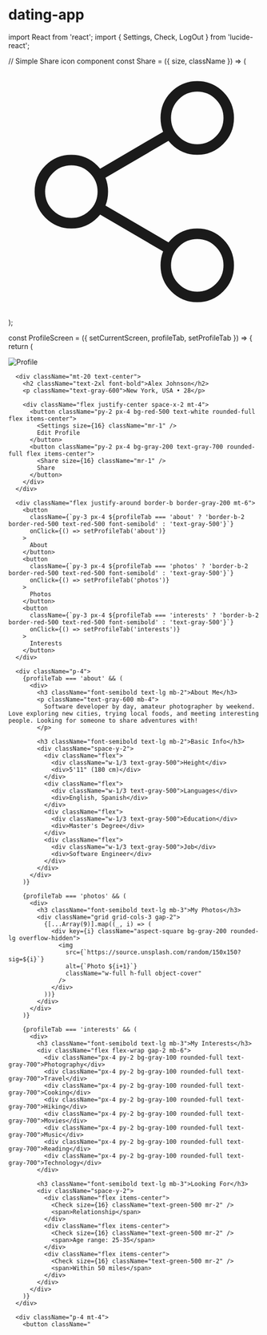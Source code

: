 # dating-app
import React from 'react';
import { Settings, Check, LogOut } from 'lucide-react';

// Simple Share icon component
const Share = ({ size, className }) => (
  <svg xmlns="http://www.w3.org/2000/svg" width={size} height={size} viewBox="0 0 24 24" fill="none" stroke="currentColor" strokeWidth="2" strokeLinecap="round" strokeLinejoin="round" className={className}>
    <circle cx="18" cy="5" r="3"></circle>
    <circle cx="6" cy="12" r="3"></circle>
    <circle cx="18" cy="19" r="3"></circle>
    <line x1="8.59" y1="13.51" x2="15.42" y2="17.49"></line>
    <line x1="15.41" y1="6.51" x2="8.59" y2="10.49"></line>
  </svg>
);

const ProfileScreen = ({ setCurrentScreen, profileTab, setProfileTab }) => {
  return (
    <div className="pb-4">
      <div className="h-48 bg-gradient-to-r from-red-500 to-pink-500 relative">
        <div className="absolute -bottom-16 left-1/2 transform -translate-x-1/2">
          <div className="w-32 h-32 rounded-full border-4 border-white overflow-hidden bg-gray-300">
            <img src="https://source.unsplash.com/random/200x200/?portrait" alt="Profile" className="w-full h-full object-cover" />
          </div>
        </div>
      </div>
      
      <div className="mt-20 text-center">
        <h2 className="text-2xl font-bold">Alex Johnson</h2>
        <p className="text-gray-600">New York, USA • 28</p>
        
        <div className="flex justify-center space-x-2 mt-4">
          <button className="py-2 px-4 bg-red-500 text-white rounded-full flex items-center">
            <Settings size={16} className="mr-1" />
            Edit Profile
          </button>
          <button className="py-2 px-4 bg-gray-200 text-gray-700 rounded-full flex items-center">
            <Share size={16} className="mr-1" />
            Share
          </button>
        </div>
      </div>
      
      <div className="flex justify-around border-b border-gray-200 mt-6">
        <button 
          className={`py-3 px-4 ${profileTab === 'about' ? 'border-b-2 border-red-500 text-red-500 font-semibold' : 'text-gray-500'}`}
          onClick={() => setProfileTab('about')}
        >
          About
        </button>
        <button 
          className={`py-3 px-4 ${profileTab === 'photos' ? 'border-b-2 border-red-500 text-red-500 font-semibold' : 'text-gray-500'}`}
          onClick={() => setProfileTab('photos')}
        >
          Photos
        </button>
        <button 
          className={`py-3 px-4 ${profileTab === 'interests' ? 'border-b-2 border-red-500 text-red-500 font-semibold' : 'text-gray-500'}`}
          onClick={() => setProfileTab('interests')}
        >
          Interests
        </button>
      </div>
      
      <div className="p-4">
        {profileTab === 'about' && (
          <div>
            <h3 className="font-semibold text-lg mb-2">About Me</h3>
            <p className="text-gray-600 mb-4">
              Software developer by day, amateur photographer by weekend. Love exploring new cities, trying local foods, and meeting interesting people. Looking for someone to share adventures with!
            </p>
            
            <h3 className="font-semibold text-lg mb-2">Basic Info</h3>
            <div className="space-y-2">
              <div className="flex">
                <div className="w-1/3 text-gray-500">Height</div>
                <div>5'11" (180 cm)</div>
              </div>
              <div className="flex">
                <div className="w-1/3 text-gray-500">Languages</div>
                <div>English, Spanish</div>
              </div>
              <div className="flex">
                <div className="w-1/3 text-gray-500">Education</div>
                <div>Master's Degree</div>
              </div>
              <div className="flex">
                <div className="w-1/3 text-gray-500">Job</div>
                <div>Software Engineer</div>
              </div>
            </div>
          </div>
        )}
        
        {profileTab === 'photos' && (
          <div>
            <h3 className="font-semibold text-lg mb-3">My Photos</h3>
            <div className="grid grid-cols-3 gap-2">
              {[...Array(9)].map((_, i) => (
                <div key={i} className="aspect-square bg-gray-200 rounded-lg overflow-hidden">
                  <img 
                    src={`https://source.unsplash.com/random/150x150?sig=${i}`} 
                    alt={`Photo ${i+1}`} 
                    className="w-full h-full object-cover" 
                  />
                </div>
              ))}
            </div>
          </div>
        )}
        
        {profileTab === 'interests' && (
          <div>
            <h3 className="font-semibold text-lg mb-3">My Interests</h3>
            <div className="flex flex-wrap gap-2 mb-6">
              <div className="px-4 py-2 bg-gray-100 rounded-full text-gray-700">Photography</div>
              <div className="px-4 py-2 bg-gray-100 rounded-full text-gray-700">Travel</div>
              <div className="px-4 py-2 bg-gray-100 rounded-full text-gray-700">Cooking</div>
              <div className="px-4 py-2 bg-gray-100 rounded-full text-gray-700">Hiking</div>
              <div className="px-4 py-2 bg-gray-100 rounded-full text-gray-700">Movies</div>
              <div className="px-4 py-2 bg-gray-100 rounded-full text-gray-700">Music</div>
              <div className="px-4 py-2 bg-gray-100 rounded-full text-gray-700">Reading</div>
              <div className="px-4 py-2 bg-gray-100 rounded-full text-gray-700">Technology</div>
            </div>
            
            <h3 className="font-semibold text-lg mb-3">Looking For</h3>
            <div className="space-y-2">
              <div className="flex items-center">
                <Check size={16} className="text-green-500 mr-2" />
                <span>Relationship</span>
              </div>
              <div className="flex items-center">
                <Check size={16} className="text-green-500 mr-2" />
                <span>Age range: 25-35</span>
              </div>
              <div className="flex items-center">
                <Check size={16} className="text-green-500 mr-2" />
                <span>Within 50 miles</span>
              </div>
            </div>
          </div>
        )}
      </div>
      
      <div className="p-4 mt-4">
        <button className="

